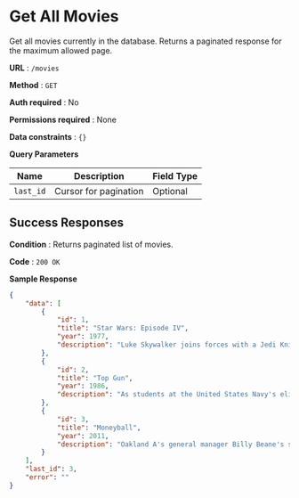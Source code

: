 # Get All Movies

Get all movies currently in the database. Returns a paginated response for the maximum allowed page.

**URL** : `/movies`

**Method** : `GET`

**Auth required** : No

**Permissions required** : None

**Data constraints** : `{}`

**Query Parameters**

|Name|Description|Field Type
|---|---|---|
|`last_id`|Cursor for pagination|Optional

## Success Responses

**Condition** : Returns paginated list of movies.

**Code** : `200 OK`

**Sample Response**

```json
{
    "data": [
        {
            "id": 1,
            "title": "Star Wars: Episode IV",
            "year": 1977,
            "description": "Luke Skywalker joins forces with a Jedi Knight, a cocky pilot, a Wookiee and two droids to save the galaxy from the Empire's world-destroying battle-station while also attempting to rescue Princess Leia from the evil Darth Vader."
        },
        {
            "id": 2,
            "title": "Top Gun",
            "year": 1986,
            "description": "As students at the United States Navy's elite fighter weapons school compete to be best in the class, one daring young pilot learns a few things from a civilian instructor that are not taught in the classroom."
        },
        {
            "id": 3,
            "title": "Moneyball",
            "year": 2011,
            "description": "Oakland A's general manager Billy Beane's successful attempt to assemble a baseball team on a lean budget by employing computer-generated analysis to acquire new players."
        }
    ],
    "last_id": 3,
    "error": ""
}
```

